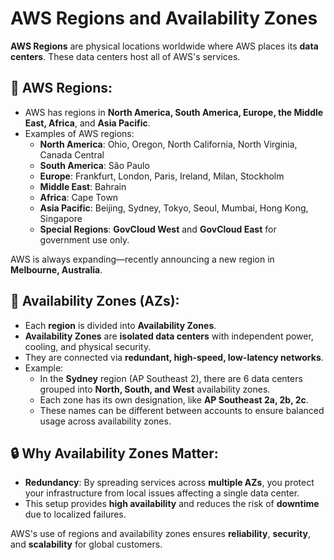 # AWS Regions and Availability Zones

**AWS Regions** are physical locations worldwide where AWS places its **data centers**. These data centers host all of AWS's services.

## 📌 AWS Regions:

* AWS has regions in **North America, South America, Europe, the Middle East, Africa**, and **Asia Pacific**.
* Examples of AWS regions:
  * **North America**: Ohio, Oregon, North California, North Virginia, Canada Central
  * **South America**: São Paulo
  * **Europe**: Frankfurt, London, Paris, Ireland, Milan, Stockholm
  * **Middle East**: Bahrain
  * **Africa**: Cape Town
  * **Asia Pacific**: Beijing, Sydney, Tokyo, Seoul, Mumbai, Hong Kong, Singapore
  * **Special Regions**: **GovCloud West** and **GovCloud East** for government use only.

AWS is always expanding—recently announcing a new region in **Melbourne, Australia**.

## 🔄 Availability Zones (AZs):

* Each **region** is divided into **Availability Zones**.
* **Availability Zones** are **isolated data centers** with independent power, cooling, and physical security.
* They are connected via **redundant, high-speed, low-latency networks**.
* Example:
  * In the **Sydney** region (AP Southeast 2), there are 6 data centers grouped into **North, South, and West** availability zones.
  * Each zone has its own designation, like **AP Southeast 2a, 2b, 2c**.
  * These names can be different between accounts to ensure balanced usage across availability zones.

## 🔒 Why Availability Zones Matter:

* **Redundancy**: By spreading services across **multiple AZs**, you protect your infrastructure from local issues affecting a single data center.
* This setup provides **high availability** and reduces the risk of **downtime** due to localized failures.

AWS's use of regions and availability zones ensures **reliability**, **security**, and **scalability** for global customers.
